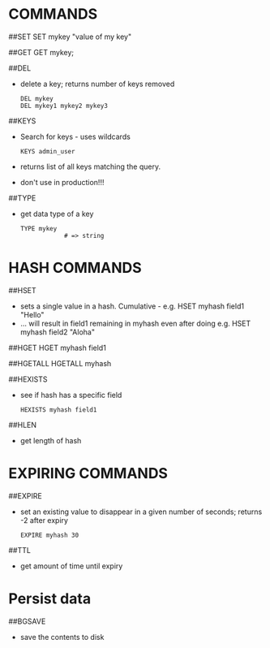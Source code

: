 COMMANDS
========

##SET
		SET mykey "value of my key"

##GET
		GET mykey;

##DEL
*   delete a key; returns number of keys removed

		DEL mykey
		DEL mykey1 mykey2 mykey3

##KEYS
*   Search for keys - uses wildcards

		KEYS admin_user

*   returns list of all keys matching the query.
*   don't use in production!!!

##TYPE
*   get data type of a key

		TYPE mykey
					# => string

HASH COMMANDS
=============

##HSET
*   sets a single value in a hash. Cumulative - e.g.
		HSET myhash field1 "Hello"
*   ... will result in field1 remaining in myhash even after doing e.g.
		HSET myhash field2 "Aloha"

##HGET
		HGET myhash field1

##HGETALL
		HGETALL	myhash

##HEXISTS
*   see if hash has a specific field

		HEXISTS myhash field1

##HLEN
*   get length of hash


EXPIRING COMMANDS
=================

##EXPIRE
*   set an existing value to disappear in a given number of seconds; returns -2 after expiry

		EXPIRE myhash 30

##TTL
*   get amount of time until expiry


Persist data
============

##BGSAVE
*   save the contents to disk